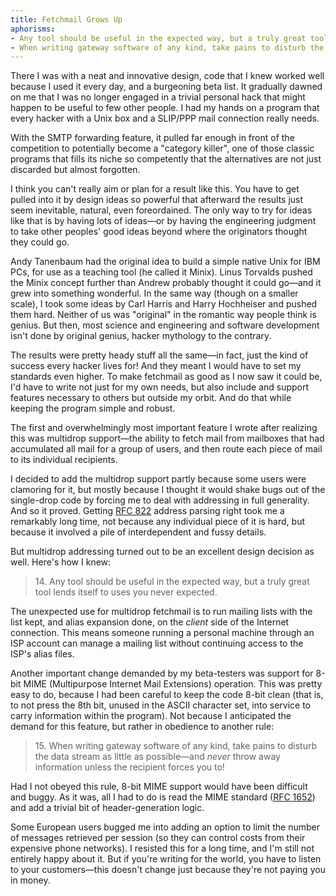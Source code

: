 ```yaml
---
title: Fetchmail Grows Up
aphorisms:
- Any tool should be useful in the expected way, but a truly great tool lends itself to uses you never expected.
- When writing gateway software of any kind, take pains to disturb the data stream as little as possible—and <em>never</em> throw away information unless the recipient forces you to!
---
```

There I was with a neat and innovative design, code that I knew worked well because I used it every day, and a burgeoning beta list. It gradually dawned on me that I was no longer engaged in a trivial personal hack that might happen to be useful to few other people. I had my hands on a program that every hacker with a Unix box and a SLIP/PPP mail connection really needs.

With the SMTP forwarding feature, it pulled far enough in front of the competition to potentially become a "category killer", one of those classic programs that fills its niche so competently that the alternatives are not just discarded but almost forgotten.

I think you can't really aim or plan for a result like this. You have to get pulled into it by design ideas so powerful that afterward the results just seem inevitable, natural, even foreordained. The only way to try for ideas like that is by having lots of ideas—or by having the engineering judgment to take other peoples' good ideas beyond where the originators thought they could go.

Andy Tanenbaum had the original idea to build a simple native Unix for IBM PCs, for use as a teaching tool (he called it Minix). Linus Torvalds pushed the Minix concept further than Andrew probably thought it could go—and it grew into something wonderful. In the same way (though on a smaller scale), I took some ideas by Carl Harris and Harry Hochheiser and pushed them hard. Neither of us was "original" in the romantic way people think is genius. But then, most science and engineering and software development isn't done by original genius, hacker mythology to the contrary.

The results were pretty heady stuff all the same—in fact, just the kind of success every hacker lives for! And they meant I would have to set my standards even higher. To make fetchmail as good as I now saw it could be, I'd have to write not just for my own needs, but also include and support features necessary to others but outside my orbit. And do that while keeping the program simple and robust.

The first and overwhelmingly most important feature I wrote after realizing this was multidrop support—the ability to fetch mail from mailboxes that had accumulated all mail for a group of users, and then route each piece of mail to its individual recipients.

I decided to add the multidrop support partly because some users were clamoring for it, but mostly because I thought it would shake bugs out of the single-drop code by forcing me to deal with addressing in full generality. And so it proved. Getting [RFC 822](http://info.internet.isi.edu:80/in-notes/rfc/files/rfc822.txt) address parsing right took me a remarkably long time, not because any individual piece of it is hard, but because it involved a pile of interdependent and fussy details.

But multidrop addressing turned out to be an excellent design decision as well. Here's how I knew:

<blockquote id="aphorism-14" class="aphorism" data-aphorism-number="14">
	14. Any tool should be useful in the expected way, but a truly great tool lends itself to uses you never expected.
</blockquote>

The unexpected use for multidrop fetchmail is to run mailing lists with the list kept, and alias expansion done, on the _client_ side of the Internet connection. This means someone running a personal machine through an ISP account can manage a mailing list without continuing access to the ISP's alias files.

Another important change demanded by my beta-testers was support for 8-bit MIME (Multipurpose Internet Mail Extensions) operation. This was pretty easy to do, because I had been careful to keep the code 8-bit clean (that is, to not press the 8th bit, unused in the ASCII character set, into service to carry information within the program). Not because I anticipated the demand for this feature, but rather in obedience to another rule:

<blockquote id="aphorism-15" class="aphorism" data-aphorism-number="15">
	15. When writing gateway software of any kind, take pains to disturb the data stream as little as possible—and <em>never</em> throw away information unless the recipient forces you to!
</blockquote>

Had I not obeyed this rule, 8-bit MIME support would have been difficult and buggy. As it was, all I had to do is read the MIME standard ([RFC 1652](http://info.internet.isi.edu:80/in-notes/rfc/files/rfc1652.txt)) and add a trivial bit of header-generation logic.

Some European users bugged me into adding an option to limit the number of messages retrieved per session (so they can control costs from their expensive phone networks). I resisted this for a long time, and I'm still not entirely happy about it. But if you're writing for the world, you have to listen to your customers—this doesn't change just because they're not paying you in money.
